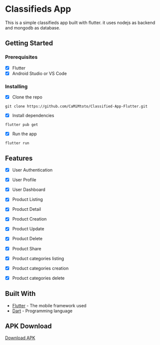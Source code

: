 # Classifieds App

This is a simple classifieds app built with  flutter. it uses nodejs as backend and mongodb as database.

## Getting Started


### Prerequisites

- [x] Flutter
- [x] Android Studio or VS Code

### Installing

- [x] Clone the repo 

```
git clone https://github.com/CaMiMtoto/Classified-App-Flutter.git
```

- [x] Install dependencies

```
flutter pub get
```

- [x] Run the app

```
flutter run
```

## Features

- [x] User Authentication
- [x] User Profile
- [x] User Dashboard
- [x] Product Listing
- [x] Product Detail
- [x] Product Creation
- [x] Product Update
- [x] Product Delete
- [x] Product Share
- [x] Product categories listing
- [x] Product categories creation
- [x] Product categories delete


## Built With

* [Flutter](https://flutter.dev/) - The mobile framework used
* [Dart](https://dart.dev/) - Programming language


## APK Download

[Download APK ](https://drive.google.com/file) 



